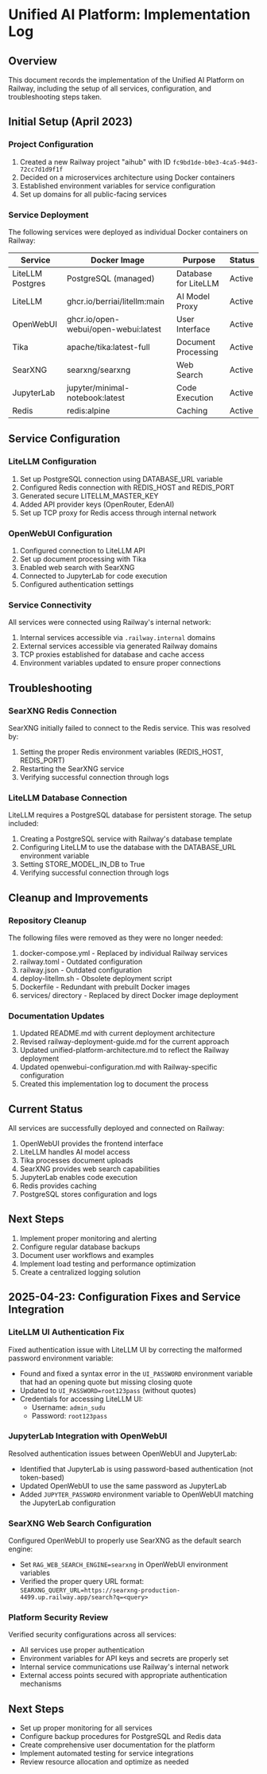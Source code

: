 # Unified AI Platform: Implementation Log

## Overview

This document records the implementation of the Unified AI Platform on Railway, including the setup of all services, configuration, and troubleshooting steps taken.

## Initial Setup (April 2023)

### Project Configuration

1. Created a new Railway project "aihub" with ID `fc9bd1de-b0e3-4ca5-94d3-72cc7d1d9f1f`
2. Decided on a microservices architecture using Docker containers
3. Established environment variables for service configuration
4. Set up domains for all public-facing services

### Service Deployment

The following services were deployed as individual Docker containers on Railway:

| Service | Docker Image | Purpose | Status |
|---------|--------------|---------|--------|
| LiteLLM Postgres | PostgreSQL (managed) | Database for LiteLLM | Active |
| LiteLLM | ghcr.io/berriai/litellm:main | AI Model Proxy | Active |
| OpenWebUI | ghcr.io/open-webui/open-webui:latest | User Interface | Active |
| Tika | apache/tika:latest-full | Document Processing | Active |
| SearXNG | searxng/searxng | Web Search | Active |
| JupyterLab | jupyter/minimal-notebook:latest | Code Execution | Active |
| Redis | redis:alpine | Caching | Active |

## Service Configuration

### LiteLLM Configuration

1. Set up PostgreSQL connection using DATABASE_URL variable
2. Configured Redis connection with REDIS_HOST and REDIS_PORT
3. Generated secure LITELLM_MASTER_KEY
4. Added API provider keys (OpenRouter, EdenAI)
5. Set up TCP proxy for Redis access through internal network

### OpenWebUI Configuration

1. Configured connection to LiteLLM API
2. Set up document processing with Tika
3. Enabled web search with SearXNG
4. Connected to JupyterLab for code execution
5. Configured authentication settings

### Service Connectivity

All services were connected using Railway's internal network:

1. Internal services accessible via `.railway.internal` domains
2. External services accessible via generated Railway domains
3. TCP proxies established for database and cache access
4. Environment variables updated to ensure proper connections

## Troubleshooting

### SearXNG Redis Connection

SearXNG initially failed to connect to the Redis service. This was resolved by:

1. Setting the proper Redis environment variables (REDIS_HOST, REDIS_PORT)
2. Restarting the SearXNG service
3. Verifying successful connection through logs

### LiteLLM Database Connection

LiteLLM requires a PostgreSQL database for persistent storage. The setup included:

1. Creating a PostgreSQL service with Railway's database template
2. Configuring LiteLLM to use the database with the DATABASE_URL environment variable
3. Setting STORE_MODEL_IN_DB to True
4. Verifying successful connection through logs

## Cleanup and Improvements

### Repository Cleanup

The following files were removed as they were no longer needed:

1. docker-compose.yml - Replaced by individual Railway services
2. railway.toml - Outdated configuration
3. railway.json - Outdated configuration
4. deploy-litellm.sh - Obsolete deployment script
5. Dockerfile - Redundant with prebuilt Docker images
6. services/ directory - Replaced by direct Docker image deployment

### Documentation Updates

1. Updated README.md with current deployment architecture
2. Revised railway-deployment-guide.md for the current approach
3. Updated unified-platform-architecture.md to reflect the Railway deployment
4. Updated openwebui-configuration.md with Railway-specific configuration
5. Created this implementation log to document the process

## Current Status

All services are successfully deployed and connected on Railway:

1. OpenWebUI provides the frontend interface
2. LiteLLM handles AI model access
3. Tika processes document uploads
4. SearXNG provides web search capabilities
5. JupyterLab enables code execution
6. Redis provides caching
7. PostgreSQL stores configuration and logs

## Next Steps

1. Implement proper monitoring and alerting
2. Configure regular database backups
3. Document user workflows and examples
4. Implement load testing and performance optimization
5. Create a centralized logging solution

## 2025-04-23: Configuration Fixes and Service Integration

### LiteLLM UI Authentication Fix

Fixed authentication issue with LiteLLM UI by correcting the malformed password environment variable:

- Found and fixed a syntax error in the `UI_PASSWORD` environment variable that had an opening quote but missing closing quote
- Updated to `UI_PASSWORD=root123pass` (without quotes)
- Credentials for accessing LiteLLM UI:
  - Username: `admin_sudu`
  - Password: `root123pass`

### JupyterLab Integration with OpenWebUI

Resolved authentication issues between OpenWebUI and JupyterLab:

- Identified that JupyterLab is using password-based authentication (not token-based)
- Updated OpenWebUI to use the same password as JupyterLab
- Added `JUPYTER_PASSWORD` environment variable to OpenWebUI matching the JupyterLab configuration

### SearXNG Web Search Configuration

Configured OpenWebUI to properly use SearXNG as the default search engine:

- Set `RAG_WEB_SEARCH_ENGINE=searxng` in OpenWebUI environment variables
- Verified the proper query URL format: `SEARXNG_QUERY_URL=https://searxng-production-4499.up.railway.app/search?q=<query>`

### Platform Security Review

Verified security configurations across all services:

- All services use proper authentication
- Environment variables for API keys and secrets are properly set
- Internal service communications use Railway's internal network
- External access points secured with appropriate authentication mechanisms

## Next Steps

- Set up proper monitoring for all services
- Configure backup procedures for PostgreSQL and Redis data
- Create comprehensive user documentation for the platform
- Implement automated testing for service integrations
- Review resource allocation and optimize as needed 